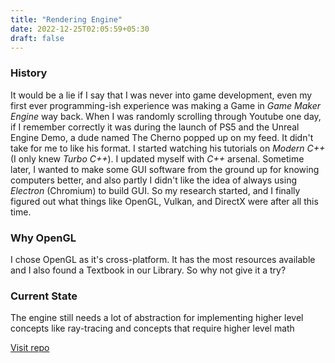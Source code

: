 ```yaml
---
title: "Rendering Engine"
date: 2022-12-25T02:05:59+05:30
draft: false
---
```


### History

It would be a lie if I say that I was never into game development, even my first ever programming-ish experience was making a Game in *Game Maker Engine* way back. When I was randomly scrolling through Youtube one day, if I remember correctly it was during the launch of PS5 and the Unreal Engine Demo, a dude named The Cherno popped up on my feed. It didn't take for me to like his format. I started watching his tutorials on *Modern C++* (I only knew *Turbo C++*). I updated myself with *C++* arsenal. Sometime later, I wanted to make some GUI software from the ground up for knowing computers better, and also partly I didn't like the idea of always using *Electron* (Chromium) to build GUI. So my research started, and I finally figured out what things like OpenGL, Vulkan, and DirectX were after all this time.

### Why OpenGL

I chose OpenGL as it's cross-platform. It has the most resources available and I also found a Textbook in our Library. So why not give it a try?

### Current State

The engine still needs a lot of abstraction for implementing higher level concepts like ray-tracing and concepts that require higher level math

[Visit repo](https://github.com/CyberFlaw/OpenGL-renderer)
